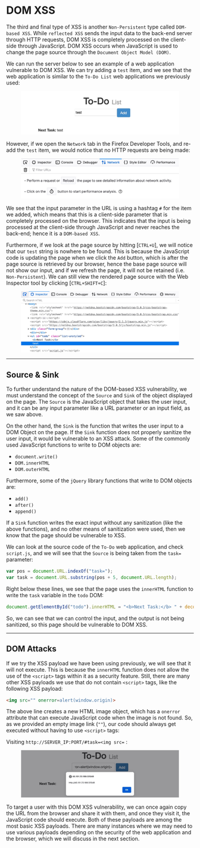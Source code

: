 # DOM XSS

The third and final type of XSS is another `Non-Persistent` type called `DOM-based XSS`. While `reflected XSS` sends the input data to the back-end server through HTTP requests, DOM XSS is completely processed on the client-side through JavaScript. DOM XSS occurs when JavaScript is used to change the page source through the `Document Object Model (DOM)`.

We can run the server below to see an example of a web application vulnerable to DOM XSS. We can try adding a `test` item, and we see that the web application is similar to the `To-Do List` web applications we previously used:

<figure><img src="../../../../.gitbook/assets/image (8) (1) (1) (1) (1) (1).png" alt=""><figcaption></figcaption></figure>

However, if we open the `Network` tab in the Firefox Developer Tools, and re-add the `test` item, we would notice that no HTTP requests are being made:

<figure><img src="../../../../.gitbook/assets/image (9) (1) (1) (1).png" alt=""><figcaption></figcaption></figure>

We see that the input parameter in the URL is using a hashtag `#` for the item we added, which means that this is a client-side parameter that is completely processed on the browser. This indicates that the input is being processed at the client-side through JavaScript and never reaches the back-end; hence it is a `DOM-based XSS`.

Furthermore, if we look at the page source by hitting \[`CTRL+U`], we will notice that our `test` string is nowhere to be found. This is because the JavaScript code is updating the page when we click the `Add` button, which is after the page source is retrieved by our browser, hence the base page source will not show our input, and if we refresh the page, it will not be retained (i.e. `Non-Persistent`). We can still view the rendered page source with the Web Inspector tool by clicking \[`CTRL+SHIFT+C`]:

<figure><img src="../../../../.gitbook/assets/image (10) (1) (1).png" alt=""><figcaption></figcaption></figure>

***

## Source & Sink

To further understand the nature of the DOM-based XSS vulnerability, we must understand the concept of the `Source` and `Sink` of the object displayed on the page. The `Source` is the JavaScript object that takes the user input, and it can be any input parameter like a URL parameter or an input field, as we saw above.

On the other hand, the `Sink` is the function that writes the user input to a DOM Object on the page. If the `Sink` function does not properly sanitize the user input, it would be vulnerable to an XSS attack. Some of the commonly used JavaScript functions to write to DOM objects are:

* `document.write()`
* `DOM.innerHTML`
* `DOM.outerHTML`

Furthermore, some of the `jQuery` library functions that write to DOM objects are:

* `add()`
* `after()`
* `append()`

If a `Sink` function writes the exact input without any sanitization (like the above functions), and no other means of sanitization were used, then we know that the page should be vulnerable to XSS.

We can look at the source code of the `To-Do` web application, and check `script.js`, and we will see that the `Source` is being taken from the `task=` parameter:

```javascript
var pos = document.URL.indexOf("task=");
var task = document.URL.substring(pos + 5, document.URL.length);
```

Right below these lines, we see that the page uses the `innerHTML` function to write the `task` variable in the `todo` DOM:

```javascript
document.getElementById("todo").innerHTML = "<b>Next Task:</b> " + decodeURIComponent(task);
```

So, we can see that we can control the input, and the output is not being sanitized, so this page should be vulnerable to DOM XSS.

***

## DOM Attacks

If we try the XSS payload we have been using previously, we will see that it will not execute. This is because the `innerHTML` function does not allow the use of the `<script>` tags within it as a security feature. Still, there are many other XSS payloads we use that do not contain `<script>` tags, like the following XSS payload:

```html
<img src="" onerror=alert(window.origin)>
```

The above line creates a new HTML image object, which has a `onerror` attribute that can execute JavaScript code when the image is not found. So, as we provided an empty image link (`""`), our code should always get executed without having to use `<script>` tags:

Visiting `http://SERVER_IP:PORT/#task=<img src=` :

<figure><img src="../../../../.gitbook/assets/image (11) (1) (1).png" alt=""><figcaption></figcaption></figure>

To target a user with this DOM XSS vulnerability, we can once again copy the URL from the browser and share it with them, and once they visit it, the JavaScript code should execute. Both of these payloads are among the most basic XSS payloads. There are many instances where we may need to use various payloads depending on the security of the web application and the browser, which we will discuss in the next section.
